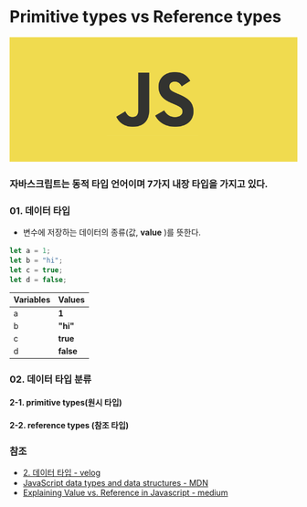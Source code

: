 # Primitive types vs Reference types

![](../../.gitbook/assets/js.png)

### 자바스크립트는 동적 타입 언어이며 7가지 내장 타입을 가지고 있다.

### 01. 데이터 타입

* 변수에 저장하는 데이터의 종류\(값, **value** \)를 뜻한다.

```javascript
let a = 1;
let b = "hi";
let c = true;
let d = false;
```

| **Variables** | **Values** |
| :--- | :--- |
| a | **1** |
| b | **"hi"** |
| c | **true** |
| d | **false** |

### 0**2**.  데이터 타입 분류 

#### 2-1. primitive types\(원시 타입\) 

#### 2-2. reference types \(참조 타입\) 



### 참조

* [2. 데이터 타입 - velog](https://velog.io/@yuuuye/2019-09-19-0109-%EC%9E%91%EC%84%B1%EB%90%A8)
* [JavaScript data types and data structures - MDN](https://developer.mozilla.org/en-US/docs/Web/JavaScript/Data_structures#Primitive_values)
* [Explaining Value vs. Reference in Javascript - medium](https://codeburst.io/explaining-value-vs-reference-in-javascript-647a975e12a0)



